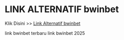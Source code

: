 # LINK ALTERNATIF bwinbet

Klik Disini >> <a href="https://linksto.pages.dev/">Link Alternatif bwinbet </a>

link bwinbet terbaru
link bwinbet 2025